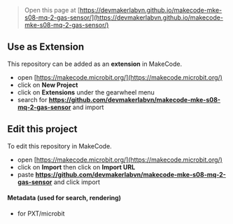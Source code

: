 
> Open this page at [https://devmakerlabvn.github.io/makecode-mke-s08-mq-2-gas-sensor/](https://devmakerlabvn.github.io/makecode-mke-s08-mq-2-gas-sensor/)

## Use as Extension

This repository can be added as an **extension** in MakeCode.

* open [https://makecode.microbit.org/](https://makecode.microbit.org/)
* click on **New Project**
* click on **Extensions** under the gearwheel menu
* search for **https://github.com/devmakerlabvn/makecode-mke-s08-mq-2-gas-sensor** and import

## Edit this project

To edit this repository in MakeCode.

* open [https://makecode.microbit.org/](https://makecode.microbit.org/)
* click on **Import** then click on **Import URL**
* paste **https://github.com/devmakerlabvn/makecode-mke-s08-mq-2-gas-sensor** and click import

#### Metadata (used for search, rendering)

* for PXT/microbit
<script src="https://makecode.com/gh-pages-embed.js"></script><script>makeCodeRender("{{ site.makecode.home_url }}", "{{ site.github.owner_name }}/{{ site.github.repository_name }}");</script>
